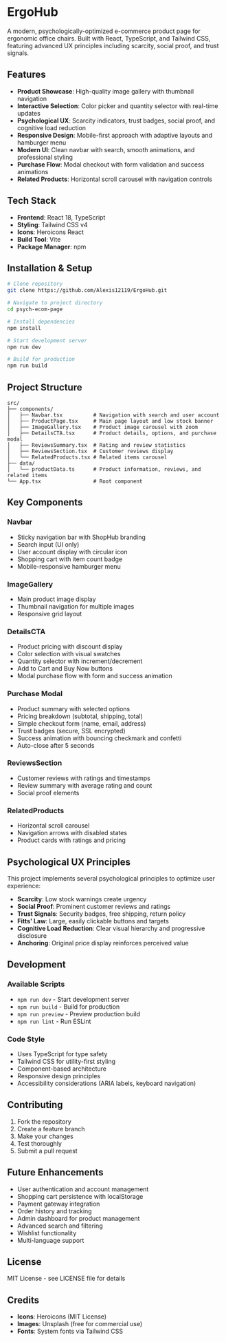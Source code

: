 # ErgoHub

A modern, psychologically-optimized e-commerce product page for ergonomic office chairs. Built with React, TypeScript, and Tailwind CSS, featuring advanced UX principles including scarcity, social proof, and trust signals.

## Features

- **Product Showcase**: High-quality image gallery with thumbnail navigation
- **Interactive Selection**: Color picker and quantity selector with real-time updates
- **Psychological UX**: Scarcity indicators, trust badges, social proof, and cognitive load reduction
- **Responsive Design**: Mobile-first approach with adaptive layouts and hamburger menu
- **Modern UI**: Clean navbar with search, smooth animations, and professional styling
- **Purchase Flow**: Modal checkout with form validation and success animations
- **Related Products**: Horizontal scroll carousel with navigation controls

## Tech Stack

- **Frontend**: React 18, TypeScript
- **Styling**: Tailwind CSS v4
- **Icons**: Heroicons React
- **Build Tool**: Vite
- **Package Manager**: npm

## Installation & Setup

```bash
# Clone repository
git clone https://github.com/Alexis12119/ErgoHub.git

# Navigate to project directory
cd psych-ecom-page

# Install dependencies
npm install

# Start development server
npm run dev

# Build for production
npm run build
```

## Project Structure

```
src/
├── components/
│   ├── Navbar.tsx          # Navigation with search and user account
│   ├── ProductPage.tsx     # Main page layout and low stock banner
│   ├── ImageGallery.tsx    # Product image carousel with zoom
│   ├── DetailsCTA.tsx      # Product details, options, and purchase modal
│   ├── ReviewsSummary.tsx  # Rating and review statistics
│   ├── ReviewsSection.tsx  # Customer reviews display
│   └── RelatedProducts.tsx # Related items carousel
├── data/
│   └── productData.ts      # Product information, reviews, and related items
└── App.tsx                 # Root component
```

## Key Components

### Navbar

- Sticky navigation bar with ShopHub branding
- Search input (UI only)
- User account display with circular icon
- Shopping cart with item count badge
- Mobile-responsive hamburger menu

### ImageGallery

- Main product image display
- Thumbnail navigation for multiple images
- Responsive grid layout

### DetailsCTA

- Product pricing with discount display
- Color selection with visual swatches
- Quantity selector with increment/decrement
- Add to Cart and Buy Now buttons
- Modal purchase flow with form and success animation

### Purchase Modal

- Product summary with selected options
- Pricing breakdown (subtotal, shipping, total)
- Simple checkout form (name, email, address)
- Trust badges (secure, SSL encrypted)
- Success animation with bouncing checkmark and confetti
- Auto-close after 5 seconds

### ReviewsSection

- Customer reviews with ratings and timestamps
- Review summary with average rating and count
- Social proof elements

### RelatedProducts

- Horizontal scroll carousel
- Navigation arrows with disabled states
- Product cards with ratings and pricing

## Psychological UX Principles

This project implements several psychological principles to optimize user experience:

- **Scarcity**: Low stock warnings create urgency
- **Social Proof**: Prominent customer reviews and ratings
- **Trust Signals**: Security badges, free shipping, return policy
- **Fitts' Law**: Large, easily clickable buttons and targets
- **Cognitive Load Reduction**: Clear visual hierarchy and progressive disclosure
- **Anchoring**: Original price display reinforces perceived value

## Development

### Available Scripts

- `npm run dev` - Start development server
- `npm run build` - Build for production
- `npm run preview` - Preview production build
- `npm run lint` - Run ESLint

### Code Style

- Uses TypeScript for type safety
- Tailwind CSS for utility-first styling
- Component-based architecture
- Responsive design principles
- Accessibility considerations (ARIA labels, keyboard navigation)

## Contributing

1. Fork the repository
2. Create a feature branch
3. Make your changes
4. Test thoroughly
5. Submit a pull request

## Future Enhancements

- User authentication and account management
- Shopping cart persistence with localStorage
- Payment gateway integration
- Order history and tracking
- Admin dashboard for product management
- Advanced search and filtering
- Wishlist functionality
- Multi-language support

## License

MIT License - see LICENSE file for details

## Credits

- **Icons**: Heroicons (MIT License)
- **Images**: Unsplash (free for commercial use)
- **Fonts**: System fonts via Tailwind CSS

